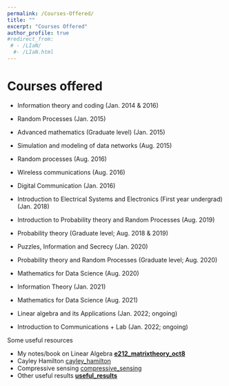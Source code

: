 ```yaml
---
permalink: /Courses-Offered/
title: ""
excerpt: "Courses Offered"
author_profile: true
#redirect_from: 
 # - /LIaN/
  #- /LIaN.html
---
```


# Courses offered



- Information theory and coding (Jan. 2014 & 2016)
- Random Processes (Jan. 2015)
- Advanced mathematics (Graduate level) (Jan. 2015)
- Simulation and modeling of data networks (Aug. 2015)
- Random processes (Aug. 2016)
- Wireless communications (Aug. 2016)
- Digital Communication (Jan. 2016)

- Introduction to Electrical Systems and Electronics (First year undergrad) (Jan. 2018)
- Introduction to Probability theory and Random Processes (Aug. 2019)
- Probability theory (Graduate level; Aug. 2018 & 2019)
- Puzzles, Information and Secrecy (Jan. 2020)
- Probability theory and Random Processes (Graduate level; Aug. 2020)
- Mathematics for Data Science (Aug. 2020)
- Information Theory (Jan. 2021)
- Mathematics for Data Science (Aug. 2021)
- Linear algebra and its Applications (Jan. 2022; ongoing)
- Introduction to Communications + Lab (Jan. 2022; ongoing)

Some useful resources

- My notes/book on Linear Algebra **[e212_matrixtheory_oct8](https://bharathbettagerenagaraja.files.wordpress.com/2016/07/e212_matrixtheory_oct8.pdf)**
- Cayley Hamilton [cayley_hamilton](https://bharathbettagerenagaraja.files.wordpress.com/2016/07/cayley_hamilton.pdf)
- Compressive sensing [compressive_sensing](https://bharathbettagerenagaraja.files.wordpress.com/2016/07/compressive_sensing.pdf)
- Other useful results **[useful_results](https://bharathbettagerenagaraja.files.wordpress.com/2016/07/useful_results.pdf)**
